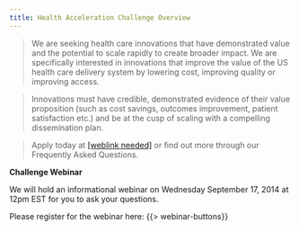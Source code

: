 ```yaml
---
title: Health Acceleration Challenge Overview
---
```


> We are seeking health care innovations that have demonstrated value and the potential to scale rapidly to create broader impact. We are specifically interested in innovations that improve the value of the US health care delivery system by lowering cost, improving quality or improving access.

> Innovations must have credible, demonstrated evidence of their value proposition (such as cost savings, outcomes improvement, patient satisfaction etc.) and be at the cusp of scaling with a compelling dissemination plan.

> Apply today at [[weblink needed]](http://www.example.com) or find out more through our Frequently Asked Questions.

**Challenge Webinar**

We will hold an informational webinar on Wednesday September 17, 2014 at 12pm EST for you to ask your questions.

Please register for the webinar here: 
{{> webinar-buttons}}